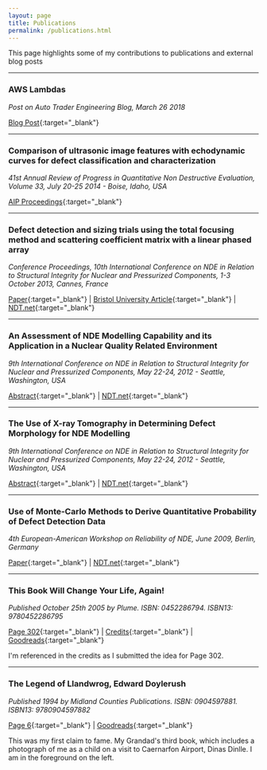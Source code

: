 ```yaml
---
layout: page
title: Publications
permalink: /publications.html
---
```


This page highlights some of my contributions to publications and external blog posts

---

### AWS Lambdas

*Post on Auto Trader Engineering Blog, March 26 2018*

[Blog Post][aws_lambdas]{:target="_blank"}

---

### Comparison of ultrasonic image features with echodynamic curves for defect classification and characterization

*41st Annual Review of Progress in Quantitative Non Destructive Evaluation, Volume 33, July 20-25 2014 - Boise, Idaho, USA*

[AIP Proceedings][defect_classification_scitation]{:target="_blank"}

---

### Defect detection and sizing trials using the total focusing method and scattering coefficient matrix with a linear phased array

*Conference Proceedings, 10th International Conference on NDE in Relation to Structural Integrity for Nuclear and Pressurized Components, 1-3 October 2013, Cannes, France*

[Paper][bristol_paper]{:target="_blank"}
 \| 
[Bristol University Article][bristol_uni]{:target="_blank"}
 \| 
[NDT.net][ndtnet_blind_trials]{:target="_blank"}

---

### An Assessment of NDE Modelling Capability and its Application in a Nuclear Quality Related Environment

*9th International Conference on NDE in Relation to Structural Integrity for Nuclear and Pressurized Components, May 22-24, 2012 - Seattle, Washington, USA*

[Abstract][nde_modelling_abstract]{:target="_blank"}
 \| 
[NDT.net][ndtnet_nde_modelling]{:target="_blank"}

---

### The Use of X-ray Tomography in Determining Defect Morphology for NDE Modelling

*9th International Conference on NDE in Relation to Structural Integrity for Nuclear and Pressurized Components, May 22-24, 2012 - Seattle, Washington, USA*

[Abstract][xray_tomo_abstract]{:target="_blank"}
 \| 
[NDT.net][ndtnet_xray_tomo]{:target="_blank"}

---

### Use of Monte-Carlo Methods to Derive Quantitative Probability of Defect Detection Data

*4th European-American Workshop on Reliability of NDE, June 2009, Berlin, Germany*

[Paper][monte_carlo_paper]{:target="_blank"}
 \| 
[NDT.net][ndtnet_monte_carlo]{:target="_blank"}

---

### This Book Will Change Your Life, Again!

*Published October 25th 2005 by Plume. ISBN: 0452286794. ISBN13: 9780452286795* 

[Page 302][benrik_page302]{:target="_blank"}
 \| 
[Credits][benrik_credits]{:target="_blank"}
 \| 
[Goodreads][benrik_goodreads]{:target="_blank"}

I'm referenced in the credits as I submitted the idea for Page 302.

---

### The Legend of Llandwrog, Edward Doylerush

*Published 1994 by Midland Counties Publications. ISBN: 0904597881. ISBN13: 9780904597882*

[Page 6][llandwrog_page6]{:target="_blank"}
 \| 
[Goodreads][llandwrog_goodreads]{:target="_blank"}

This was my first claim to fame. My Grandad's third book, which includes a photograph of me as a child on a visit to Caernarfon Airport, Dinas Dinlle. I am in the foreground on the left.


[aws_lambdas]: https://engineering.autotrader.co.uk/2018/03/26/data-lake-monitoring-with-aws-lambdas.html

[defect_classification_scitation]: https://aip.scitation.org/doi/abs/10.1063/1.4914703?journalCode=apc

[ndtnet_blind_trials]: https://www.ndt.net/search/docs.php3?showForm=off&id=18530
[bristol_uni]: http://www.bristol.ac.uk/red/industry/impact-acceleration/casestudy-ktsamec.html
[bristol_paper]: https://www.ndt.net/article/jrc-nde2013/papers/545.pdf

[ndtnet_nde_modelling]: https://www.ndt.net/search/docs.php3?showForm=off&id=14674
[nde_modelling_abstract]: /assets/publications/nde_modelling_capability.pdf

[ndtnet_xray_tomo]: https://www.ndt.net/search/docs.php3?showForm=off&id=14723
[xray_tomo_abstract]: /assets/publications/xray_tomography.pdf

[monte_carlo_paper]: https://www.ndt.net/search/docs.php3?showForm=off&id=8344
[ndtnet_monte_carlo]: https://www.ndt.net/search/docs.php3?showForm=off&id=8344

[benrik_goodreads]: https://www.goodreads.com/book/show/157219.This_Book_Will_Change_Your_Life_Again
[benrik_page302]: /assets/publications/benrik_302.jpg
[benrik_credits]: /assets/publications/benrik_credits.jpg

[llandwrog_page6]: assets/publications/llandwrog.jpg
[llandwrog_goodreads]: https://www.goodreads.com/book/show/5718159-the-legend-of-llandwrog
